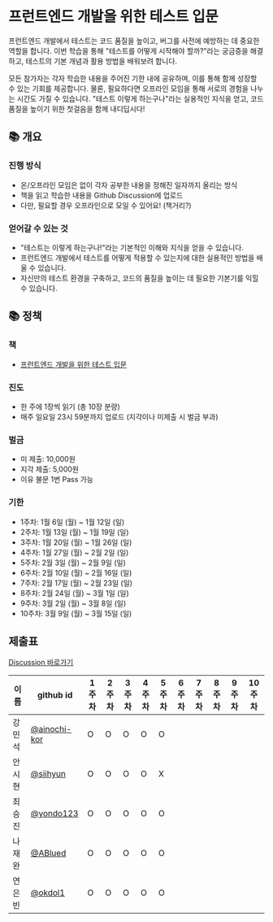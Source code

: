 # 프런트엔드 개발을 위한 테스트 입문
프런트엔드 개발에서 테스트는 코드 품질을 높이고, 버그를 사전에 예방하는 데 중요한 역할을 합니다. 이번 학습을 통해 "테스트를 어떻게 시작해야 할까?"라는 궁금증을 해결하고, 테스트의 기본 개념과 활용 방법을 배워보려 합니다.

모든 참가자는 각자 학습한 내용을 주어진 기한 내에 공유하며, 이를 통해 함께 성장할 수 있는 기회를 제공합니다. 물론, 필요하다면 오프라인 모임을 통해 서로의 경험을 나누는 시간도 가질 수 있습니다. "테스트 이렇게 하는구나"라는 실용적인 지식을 얻고, 코드 품질을 높이기 위한 첫걸음을 함께 내디딥시다!


## 📚 개요
### 진행 방식
- 온/오프라인 모임은 없이 각자 공부한 내용을 정해진 일자까지 올리는 방식
- 책을 읽고 학습한 내용을 Github Discussion에 업로드
- 다만, 필요할 경우 오프라인으로 모일 수 있어요! (책거리?)
### 얻어갈 수 있는 것
- "테스트는 이렇게 하는구나!"라는 기본적인 이해와 지식을 얻을 수 있습니다.
- 프런트엔드 개발에서 테스트를 어떻게 적용할 수 있는지에 대한 실용적인 방법을 배울 수 있습니다.
- 자신만의 테스트 환경을 구축하고, 코드의 품질을 높이는 데 필요한 기본기를 익힐 수 있습니다.


## 📚 정책
### 책
- [프런트엔드 개발을 위한 테스트 입문](https://www.yes24.com/Product/Goods/133302593)

### 진도
- 한 주에 1장씩 읽기 (총 10장 분량)
- 매주 일요일 23시 59분까지 업로드 (지각이나 미제출 시 벌금 부과)

### 벌금
- 미 제출: 10,000원
- 지각 제출: 5,000원
- 이유 불문 1번 Pass 가능

### 기한
- 1주차: 1월 6일 (월) ~ 1월 12일 (일)
- 2주차: 1월 13일 (월) ~ 1월 19일 (일)
- 3주차: 1월 20일 (월) ~ 1월 26일 (일)
- 4주차: 1월 27일 (월) ~ 2월 2일 (일)
- 5주차: 2월 3일 (월) ~ 2월 9일 (일)
- 6주차: 2월 10일 (월) ~ 2월 16일 (일)
- 7주차: 2월 17일 (월) ~ 2월 23일 (일)
- 8주차: 2월 24일 (월) ~ 3월 1일 (일)
- 9주차: 3월 2일 (월) ~ 3월 8일 (일)
- 10주차: 3월 9일 (월) ~ 3월 15일 (일)



## 제출표
[Discussion 바로가기](https://github.com/fe-drilling/basic-testing-for-fe/discussions)

| 이름   | github id      | 1주차 | 2주차 | 3주차 | 4주차 | 5주차 | 6주차 | 7주차 | 8주차 | 9주차 | 10주차 |
|--------|----------------|-------|-------|-------|-------|-------|-------|-------|-------|-------|--------|
| 강민석 | [@ainochi-kor](https://github.com/ainochi-kor)   | O     | O     | O     | O     | O     |       |       |       |       |        |
| 안시현 | [@siihyun](https://github.com/siihyun)   | O     | O     | O     | O     | X     |       |       |       |       |        |
| 최승진 | [@yondo123](https://github.com/yondo123)   | O     | O    | O     | O     | O     |       |       |       |       |        |
| 나재완 | [@ABlued](https://github.com/ABlued)   | O     | O     | O     | O     | O     |       |       |       |       |        |
| 연은빈 | [@okdol1](https://github.com/okdol1)   | O     | O     | O     | O     | O     |       |       |       |       |        |


